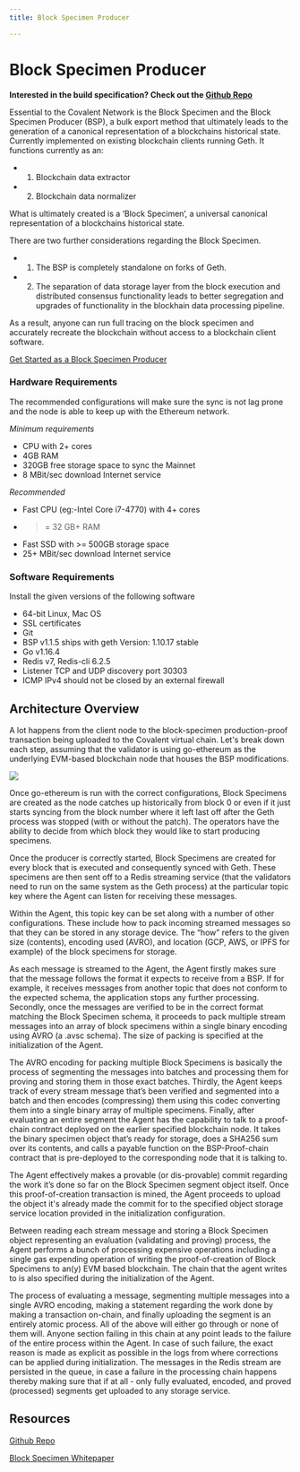 ```yaml
---
title: Block Specimen Producer

---
```

# Block Specimen Producer

**Interested in the build specification? Check out the [Github Repo](https://github.com/covalenthq/go-ethereum/)**

Essential to the Covalent Network is the Block Specimen and the Block Specimen Producer (BSP), a bulk export method that ultimately leads to the generation of a canonical representation of a blockchains historical state. Currently implemented on existing blockchain clients running Geth. It functions currently as an:

- 1. Blockchain data extractor
- 2. Blockchain data normalizer

What is ultimately created is a ‘Block Specimen’, a universal canonical representation of a blockchains historical state.

There are two further considerations regarding the Block Specimen.

- 1. The BSP is completely standalone on forks of Geth.
- 2. The separation of data storage layer from the block execution and distributed consensus functionality leads to better segregation and upgrades of functionality in the blockhain data processing pipeline.

As a result, anyone can run full tracing on the block specimen and accurately recreate the blockchain without access to a blockchain client software.

<a class="text-white tracking-wide text-lg font-light md:text-sm covalent-button-pink lg:px-4 lg:pb-2 lg:pt-2 md:px-4 md:pb-2 md:pt-2"
href="https://cqtscan.com/#/">Get Started as a Block Specimen Producer</a>

### Hardware Requirements

The recommended configurations will make sure the sync is not lag prone and the node is able to keep up with the Ethereum network.

*Minimum requirements*

- CPU with 2+ cores
- 4GB RAM
- 320GB free storage space to sync the Mainnet
- 8 MBit/sec download Internet service

*Recommended*

- Fast CPU (eg:-Intel Core i7-4770) with 4+ cores
- >= 32 GB+ RAM
- Fast SSD with >= 500GB storage space
- 25+ MBit/sec download Internet service

### Software Requirements

Install the given versions of the following software

- 64-bit Linux, Mac OS
- SSL certificates
- Git
- BSP v1.1.5 ships with geth Version: 1.10.17 stable
- Go v1.16.4
- Redis v7, Redis-cli 6.2.5
- Listener TCP and UDP discovery port 30303
- ICMP IPv4 should not be closed by an external firewall

## Architecture Overview

A lot happens from the client node to the block-specimen production-proof transaction being uploaded to the Covalent virtual chain. Let's break down each step, assuming that the validator is using go-ethereum as the underlying EVM-based blockchain node that houses the BSP modifications.

<img src="/static/images/network/bsparch.png"></img>

Once go-ethereum is run with the correct configurations, Block Specimens are created as the node catches up historically from block 0 or even if it just starts syncing from the block number where it left last off after the Geth process was stopped (with or without the patch). The operators have the ability to decide from which block they would like to start producing specimens.

Once the producer is correctly started, Block Specimens are created for every block that is executed and consequently synced with Geth. These specimens are then sent off to a Redis streaming service (that the validators need to run on the same system as the Geth process) at the particular topic key where the Agent can listen for receiving these messages.

Within the Agent, this topic key can be set along with a number of other configurations. These include how to pack incoming streamed messages so that they can be stored in any storage device. The “how” refers to the given size (contents), encoding used (AVRO), and location (GCP, AWS, or IPFS for example) of the block specimens for storage.

As each message is streamed to the Agent, the Agent firstly makes sure that the message follows the format it expects to receive from a BSP. If for example, it receives messages from another topic that does not conform to the expected schema, the application stops any further processing. Secondly, once the messages are verified to be in the correct format matching the Block Specimen schema, it proceeds to pack multiple stream messages into an array of block specimens within a single binary encoding using AVRO (a .avsc schema). The size of packing is specified at the initialization of the Agent.

The AVRO encoding for packing multiple Block Specimens is basically the process of segmenting the messages into batches and processing them for proving and storing them in those exact batches. Thirdly, the Agent keeps track of every stream message that’s been verified and segmented into a batch and then encodes (compressing) them using this codec converting them into a single binary array of multiple specimens. Finally, after evaluating an entire segment the Agent has the capability to talk to a proof-chain contract deployed on the earlier specified blockchain node. It takes the binary specimen object that’s ready for storage, does a SHA256 sum over its contents, and calls a payable function on the BSP-Proof-chain contract that is pre-deployed to the corresponding node that it is talking to.

The Agent effectively makes a provable (or dis-provable) commit regarding the work it’s done so far on the Block Specimen segment object itself. Once this proof-of-creation transaction is mined, the Agent proceeds to upload the object it's already made the commit for to the specified object storage service location provided in the initialization configuration.

Between reading each stream message and storing a Block Specimen object representing an evaluation (validating and proving) process, the Agent performs a bunch of processing expensive operations including a single gas expending operation of writing the proof-of-creation of Block Specimens to an(y) EVM based blockchain. The chain that the agent writes to is also specified during the initialization of the Agent.

The process of evaluating a message, segmenting multiple messages into a single AVRO encoding, making a statement regarding the work done by making a transaction on-chain, and finally uploading the segment is an entirely atomic process. All of the above will either go through or none of them will. Anyone section failing in this chain at any point leads to the failure of the entire process within the Agent. In case of such failure, the exact reason is made as explicit as possible in the logs from where corrections can be applied during initialization. The messages in the Redis stream are persisted in the queue, in case a failure in the processing chain happens thereby making sure that if at all - only fully evaluated, encoded, and proved (processed) segments get uploaded to any storage service.

## Resources

[Github Repo](https://github.com/covalenthq/go-ethereum/)

[Block Specimen Whitepaper](https://www.covalenthq.com/static/documents/Block%20Specimen%20Whitepaper%20V1.2.pdf)
